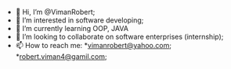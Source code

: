 - 👋 Hi, I’m @VimanRobert;
- 👀 I’m interested in software developing;
- 🌱 I’m currently learning OOP, JAVA
- 💞️ I’m looking to collaborate on software enterprises (internship);
- 📫 How to reach me:
    *vimanrobert@yahoo.com;
    *robert.viman4@gamil.com;

<!---
VimanRobert/VimanRobert is a ✨ special ✨ repository because its `README.md` (this file) appears on your GitHub profile.
You can click the Preview link to take a look at your changes.
--->
